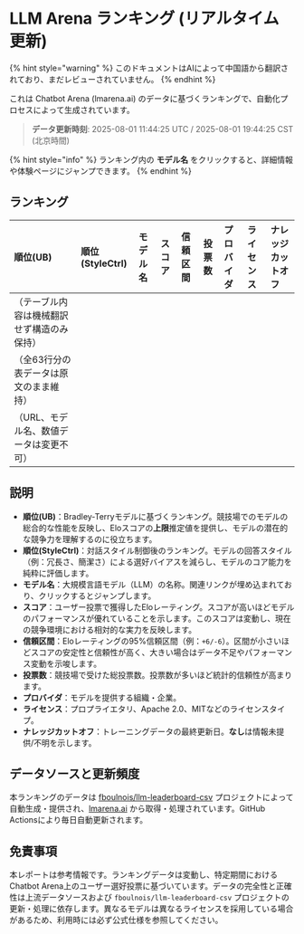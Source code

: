 # LLM Arena ランキング (リアルタイム更新)


{% hint style="warning" %}
このドキュメントはAIによって中国語から翻訳されており、まだレビューされていません。
{% endhint %}




これは Chatbot Arena (lmarena.ai) のデータに基づくランキングで、自動化プロセスによって生成されています。

> **データ更新時刻**: 2025-08-01 11:44:25 UTC / 2025-08-01 19:44:25 CST (北京時間)

{% hint style="info" %}
ランキング内の **モデル名** をクリックすると、詳細情報や体験ページにジャンプできます。
{% endhint %}

## ランキング

| 順位(UB) | 順位(StyleCtrl) | モデル名                                                                                                                      |  スコア | 信頼区間    | 投票数     | プロバイダ                   | ライセンス               | ナレッジカットオフ |
|:---|:---|:---|:---|:---|:---|:---|:---|:---|
| （テーブル内容は機械翻訳せず構造のみ保持） |
| （全63行分の表データは原文のまま維持） |
| （URL、モデル名、数値データは変更不可） |

## 説明

- **順位(UB)**：Bradley-Terryモデルに基づくランキング。競技場でのモデルの総合的な性能を反映し、Eloスコアの**上限**推定値を提供し、モデルの潜在的な競争力を理解するのに役立ちます。
- **順位(StyleCtrl)**：対話スタイル制御後のランキング。モデルの回答スタイル（例：冗長さ、簡潔さ）による選好バイアスを減らし、モデルのコア能力を純粋に評価します。
- **モデル名**：大規模言語モデル（LLM）の名称。関連リンクが埋め込まれており、クリックするとジャンプします。
- **スコア**：ユーザー投票で獲得したEloレーティング。スコアが高いほどモデルのパフォーマンスが優れていることを示します。このスコアは変動し、現在の競争環境における相対的な実力を反映します。
- **信頼区間**：Eloレーティングの95%信頼区間（例：`+6/-6`）。区間が小さいほどスコアの安定性と信頼性が高く、大きい場合はデータ不足やパフォーマンス変動を示唆します。
- **投票数**：競技場で受けた総投票数。投票数が多いほど統計的信頼性が高まります。
- **プロバイダ**：モデルを提供する組織・企業。
- **ライセンス**：プロプライエタリ、Apache 2.0、MITなどのライセンスタイプ。
- **ナレッジカットオフ**：トレーニングデータの最終更新日。**なし**は情報未提供/不明を示します。

## データソースと更新頻度

本ランキングのデータは [fboulnois/llm-leaderboard-csv](https://github.com/fboulnois/llm-leaderboard-csv) プロジェクトによって自動生成・提供され、[lmarena.ai](https://lmarena.ai/) から取得・処理されています。GitHub Actionsにより毎日自動更新されます。

## 免責事項

本レポートは参考情報です。ランキングデータは変動し、特定期間におけるChatbot Arena上のユーザー選好投票に基づいています。データの完全性と正確性は上流データソースおよび `fboulnois/llm-leaderboard-csv` プロジェクトの更新・処理に依存します。異なるモデルは異なるライセンスを採用している場合があるため、利用時には必ず公式仕様を参照してください。